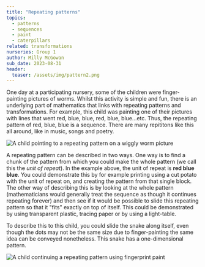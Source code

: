 ```yaml
---
title: "Repeating patterns"
topics:
  - patterns
  - sequences
  - paint
  - caterpillars
related: transformations
nurseries: Group 1
author: Milly McGowan
sub_date: 2023-08-31
header:
  teaser: /assets/img/pattern2.png
---
```


One day at a participating nursery, some of the children were finger-painting pictures of worms. Whilst this activity is simple and fun, there is an underlying part of mathematics that links with repeating patterns and transformations. For example, this child was painting one of their pictures with lines that went red, blue, blue, red, blue, blue...etc. Thus, the repeating pattern of red, blue, blue is a sequence. There are many repititons like this all around, like in music, songs and poetry.

![A child pointing to a repeating pattern on a wiggly worm picture]({{site.baseurl}}/assets/img/pattern1.png "Patterns on worms")

A repeating pattern can be described in two ways. One way is to find a chunk of the pattern from which you could make the whole pattern (we call this the *unit of repeat*). In the example above, the unit of repeat is **red blue blue**. You could demonstrate this by for example printing using a cut potato with the unit of repeat on, and creating the pattern from that single block. The other way of describing this is by looking at the whole pattern (mathematicians would generally treat the sequence as though it continues repeating forever) and then see if it would be possible to slide this repeating pattern so that it "fits" exactly on top of itself. This could be demonstrated by using transparent plastic, tracing paper or by using a light-table.

To describe this to this child, you could slide the snake along itself, even though the dots may not be the same size due to finger-painting the same idea can be conveyed nonetheless. This snake has a one-dimensional pattern.

![A child continuing a repeating pattern using fingerprint paint]({{site.baseurl}}/assets/img/pattern2.png "Fingerprint painting")







